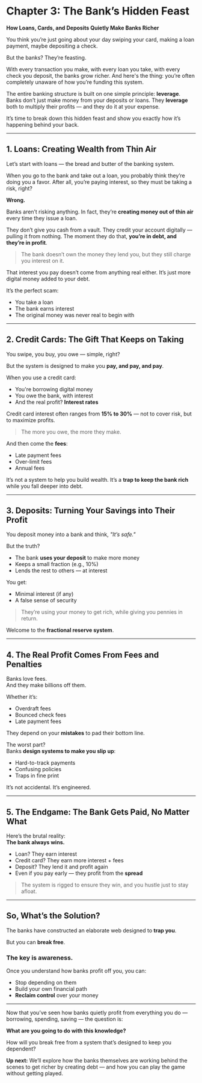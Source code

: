 # Chapter 3: The Bank’s Hidden Feast  
**How Loans, Cards, and Deposits Quietly Make Banks Richer**

You think you’re just going about your day swiping your card, making a loan payment, maybe depositing a check.  

But the banks? They’re feasting.  

With every transaction you make, with every loan you take, with every check you deposit, the banks grow richer. And here's the thing: you’re often completely unaware of how you’re funding this system.  

The entire banking structure is built on one simple principle: **leverage**. Banks don’t just make money from your deposits or loans. They **leverage** both to multiply their profits — and they do it at your expense.  

It’s time to break down this hidden feast and show you exactly how it’s happening behind your back.

---

## 1. Loans: Creating Wealth from Thin Air

Let’s start with loans — the bread and butter of the banking system.  

When you go to the bank and take out a loan, you probably think they’re doing you a favor. After all, you’re paying interest, so they must be taking a risk, right?  

**Wrong.**  

Banks aren’t risking anything. In fact, they’re **creating money out of thin air** every time they issue a loan.  

They don’t give you cash from a vault. They credit your account digitally — pulling it from nothing. The moment they do that, **you’re in debt, and they’re in profit**.  

> The bank doesn’t own the money they lend you, but they still charge you interest on it.

That interest you pay doesn’t come from anything real either. It’s just more digital money added to your debt.  

It’s the perfect scam:  
- You take a loan  
- The bank earns interest  
- The original money was never real to begin with  

---

## 2. Credit Cards: The Gift That Keeps on Taking

You swipe, you buy, you owe — simple, right?  

But the system is designed to make you **pay, and pay, and pay**.  

When you use a credit card:  
- You're borrowing digital money  
- You owe the bank, with interest  
- And the real profit? **Interest rates**  

Credit card interest often ranges from **15% to 30%** — not to cover risk, but to maximize profits.  

> The more you owe, the more they make.  

And then come the **fees**:  
- Late payment fees  
- Over-limit fees  
- Annual fees  

It’s not a system to help you build wealth. It’s a **trap to keep the bank rich** while you fall deeper into debt.

---

## 3. Deposits: Turning Your Savings into Their Profit

You deposit money into a bank and think, *"It’s safe."*  

But the truth?  
- The bank **uses your deposit** to make more money  
- Keeps a small fraction (e.g., 10%)  
- Lends the rest to others — at interest  

You get:  
- Minimal interest (if any)  
- A false sense of security  

> They’re using your money to get rich, while giving you pennies in return.

Welcome to the **fractional reserve system**.

---

## 4. The Real Profit Comes From Fees and Penalties

Banks love fees.  
And they make billions off them.  

Whether it’s:  
- Overdraft fees  
- Bounced check fees  
- Late payment fees  

They depend on your **mistakes** to pad their bottom line.  

The worst part?  
Banks **design systems to make you slip up**:
- Hard-to-track payments  
- Confusing policies  
- Traps in fine print  

It’s not accidental. It’s engineered.

---

## 5. The Endgame: The Bank Gets Paid, No Matter What

Here’s the brutal reality:  
**The bank always wins.**

- Loan? They earn interest  
- Credit card? They earn more interest + fees  
- Deposit? They lend it and profit again  
- Even if you pay early — they profit from the **spread**

> The system is rigged to ensure they win, and you hustle just to stay afloat.

---

## So, What’s the Solution?

The banks have constructed an elaborate web designed to **trap you**.  

But you can **break free**.

### The key is awareness.

Once you understand how banks profit off you, you can:
- Stop depending on them  
- Build your own financial path  
- **Reclaim control** over your money

---

Now that you’ve seen how banks quietly profit from everything you do — borrowing, spending, saving — the question is:

**What are you going to do with this knowledge?**

How will you break free from a system that’s designed to keep you dependent?

**Up next:** We’ll explore how the banks themselves are working behind the scenes to get richer by creating debt — and how you can play the game without getting played.
